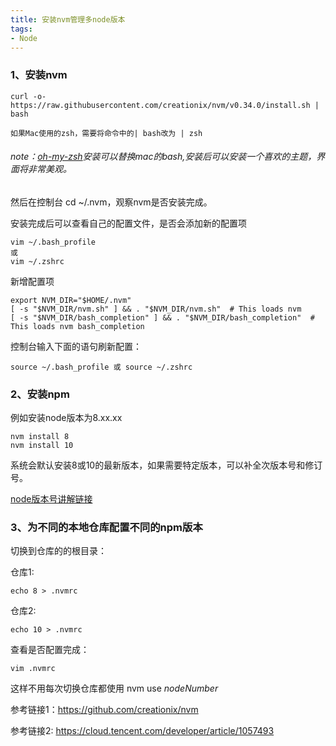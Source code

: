 ```yaml
---
title: 安装nvm管理多node版本
tags: 
- Node
---
```

### 1、安装nvm

```
curl -o- https://raw.githubusercontent.com/creationix/nvm/v0.34.0/install.sh | bash

如果Mac使用的zsh，需要将命令中的| bash改为 | zsh
```
###### *note：[oh-my-zsh](https://github.com/robbyrussell/oh-my-zsh)安装可以替换mac的bash,安装后可以安装一个喜欢的主题，界面将非常美观。*

然后在控制台 cd ~/.nvm，观察nvm是否安装完成。
<!--more-->
安装完成后可以查看自己的配置文件，是否会添加新的配置项


```
vim ~/.bash_profile
或
vim ~/.zshrc
```
新增配置项

```
export NVM_DIR="$HOME/.nvm"
[ -s "$NVM_DIR/nvm.sh" ] && . "$NVM_DIR/nvm.sh"  # This loads nvm
[ -s "$NVM_DIR/bash_completion" ] && . "$NVM_DIR/bash_completion"  # This loads nvm bash_completion
```
控制台输入下面的语句刷新配置：

```
source ~/.bash_profile 或 source ~/.zshrc
```
### 2、安装npm 
例如安装node版本为8.xx.xx

```
nvm install 8
nvm install 10
```
系统会默认安装8或10的最新版本，如果需要特定版本，可以补全次版本号和修订号。

[node版本号讲解链接](https://github.com/USTC-Han/USTC-Han.github.io/blob/master/node/node%E7%89%88%E6%9C%AC%E5%8F%B7.md)

### 3、为不同的本地仓库配置不同的npm版本
切换到仓库的的根目录：

仓库1:
```
echo 8 > .nvmrc

```
仓库2:
```
echo 10 > .nvmrc

```
查看是否配置完成：
```
vim .nvmrc
```
这样不用每次切换仓库都使用 nvm use *nodeNumber*

参考链接1：https://github.com/creationix/nvm

参考链接2: https://cloud.tencent.com/developer/article/1057493



